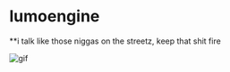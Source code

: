 # lumoengine
**i talk like those niggas on the streetz, keep that shit fire

![gif](https://github.com/luminostride/lumoengine/assets/138400744/bbc201db-cf72-40d3-a55a-9a05f9cf72ad)
